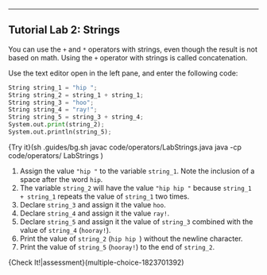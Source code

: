 ---

## Tutorial Lab 2: Strings

You can use the `+` and `*` operators with strings, even though the result is not based on math. Using the `+` operator with strings is called concatenation.

Use the text editor open in the left pane, and enter the following code:

```python
String string_1 = "hip ";
String string_2 = string_1 + string_1;
String string_3 = "hoo";
String string_4 = "ray!";
String string_5 = string_3 + string_4;
System.out.print(string_2);
System.out.println(string_5);
```

{Try it}(sh .guides/bg.sh javac code/operators/LabStrings.java java -cp code/operators/ LabStrings )


1) Assign the value `"hip "` to the variable `string_1`. Note the inclusion of a space after the word `hip`.
2) The variable `string_2` will have the value `"hip hip "` because `string_1 + string_1` repeats the value of `string_1` two times.
3) Declare `string_3` and assign it the value `hoo`.
4) Declare `string_4` and assign it the value `ray!`.
5) Declare `string_5` and assign it the value of `string_3` combined with the value of `string_4` (`hooray!`).
6) Print the value of `string_2` (`hip hip `) without the newline character.
7) Print the value of `string_5` (`hooray!`) to the end of `string_2`.

{Check It!|assessment}(multiple-choice-1823701392)
